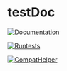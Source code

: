 # testDoc
[![Documentation](https://github.com/kobied2018/testDoc.jl/actions/workflows/Documentation.yml/badge.svg)](https://github.com/kobied2018/testDoc.jl/actions/workflows/Documentation.yml)

[![Runtests](https://github.com/kobied2018/testDoc.jl/actions/workflows/Runtests.yml/badge.svg)](https://github.com/kobied2018/testDoc.jl/actions/workflows/Runtests.yml)

[![CompatHelper](https://github.com/kobied2018/testDoc.jl/actions/workflows/CompatHelper.yml/badge.svg)](https://github.com/kobied2018/testDoc.jl/actions/workflows/CompatHelper.yml)